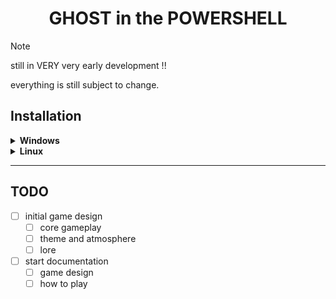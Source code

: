 <h1 align=center>GHOST in the POWERSHELL</h1>

> [!NOTE]
> still in VERY very early development !!
>
> everything is still subject to change.

## Installation

<details>
<summary><b>Windows</b></summary>

  ⚠️ UNDER CONSTRUCTION ⚠️

</details>

<details>
<summary><b>Linux</b></summary>

  ⚠️ UNDER CONSTRUCTION ⚠️

</details>

---
## TODO
- [ ] initial game design
    - [ ] core gameplay
    - [ ] theme and atmosphere
    - [ ] lore
- [ ] start documentation
    - [ ] game design
    - [ ] how to play
